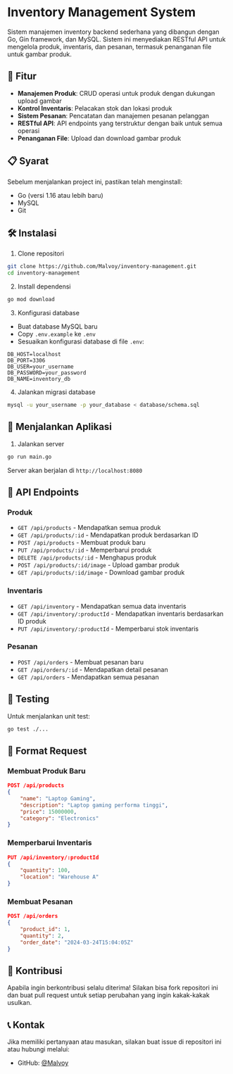 # Inventory Management System

Sistem manajemen inventory backend sederhana yang dibangun dengan Go, Gin framework, dan MySQL. Sistem ini menyediakan RESTful API untuk mengelola produk, inventaris, dan pesanan, termasuk penanganan file untuk gambar produk.

## 🚀 Fitur

- **Manajemen Produk**: CRUD operasi untuk produk dengan dukungan upload gambar
- **Kontrol Inventaris**: Pelacakan stok dan lokasi produk
- **Sistem Pesanan**: Pencatatan dan manajemen pesanan pelanggan
- **RESTful API**: API endpoints yang terstruktur dengan baik untuk semua operasi
- **Penanganan File**: Upload dan download gambar produk

## 📋 Syarat

Sebelum menjalankan project ini, pastikan telah menginstall:

- Go (versi 1.16 atau lebih baru)
- MySQL
- Git

## 🛠️ Instalasi

1. Clone repositori
```bash
git clone https://github.com/Malvoy/inventory-management.git
cd inventory-management
```

2. Install dependensi
```bash
go mod download
```

3. Konfigurasi database
- Buat database MySQL baru
- Copy `.env.example` ke `.env`
- Sesuaikan konfigurasi database di file `.env`:
```
DB_HOST=localhost
DB_PORT=3306
DB_USER=your_username
DB_PASSWORD=your_password
DB_NAME=inventory_db
```

4. Jalankan migrasi database
```bash
mysql -u your_username -p your_database < database/schema.sql
```

## 🚀 Menjalankan Aplikasi

1. Jalankan server
```bash
go run main.go
```

Server akan berjalan di `http://localhost:8080`

## 📌 API Endpoints

### Produk
- `GET /api/products` - Mendapatkan semua produk
- `GET /api/products/:id` - Mendapatkan produk berdasarkan ID
- `POST /api/products` - Membuat produk baru
- `PUT /api/products/:id` - Memperbarui produk
- `DELETE /api/products/:id` - Menghapus produk
- `POST /api/products/:id/image` - Upload gambar produk
- `GET /api/products/:id/image` - Download gambar produk

### Inventaris
- `GET /api/inventory` - Mendapatkan semua data inventaris
- `GET /api/inventory/:productId` - Mendapatkan inventaris berdasarkan ID produk
- `PUT /api/inventory/:productId` - Memperbarui stok inventaris

### Pesanan
- `POST /api/orders` - Membuat pesanan baru
- `GET /api/orders/:id` - Mendapatkan detail pesanan
- `GET /api/orders` - Mendapatkan semua pesanan

## 🧪 Testing

Untuk menjalankan unit test:
```bash
go test ./...
```

## 📝 Format Request

### Membuat Produk Baru
```json
POST /api/products
{
    "name": "Laptop Gaming",
    "description": "Laptop gaming performa tinggi",
    "price": 15000000,
    "category": "Electronics"
}
```

### Memperbarui Inventaris
```json
PUT /api/inventory/:productId
{
    "quantity": 100,
    "location": "Warehouse A"
}
```

### Membuat Pesanan
```json
POST /api/orders
{
    "product_id": 1,
    "quantity": 2,
    "order_date": "2024-03-24T15:04:05Z"
}
```

## 🤝 Kontribusi

Apabila ingin berkontribusi selalu diterima! Silakan bisa fork repositori ini dan buat pull request untuk setiap perubahan yang ingin kakak-kakak usulkan.


## 📞 Kontak

Jika memiliki pertanyaan atau masukan, silakan buat issue di repositori ini atau hubungi melalui:

- GitHub: [@Malvoy](https://github.com/Malvoy)
